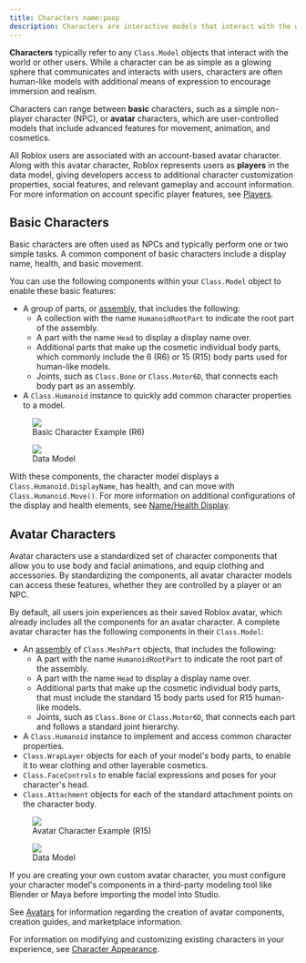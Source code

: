 ```yaml
---
title: Characters name:poop
description: Characters are interactive models that interact with the world or other users.
---
```


**Characters** typically refer to any `Class.Model` objects that interact with the world or other users. While a character can be as simple as a glowing sphere that communicates and interacts with users, characters are often human-like models with additional means of expression to encourage immersion and realism.

Characters can range between **basic** characters, such as a simple non-player character (NPC), or **avatar** characters, which are user-controlled models that include advanced features for movement, animation, and cosmetics.

All Roblox users are associated with an account-based avatar character. Along with this avatar character, Roblox represents users as **players** in the data model, giving developers access to additional character customization properties, social features, and relevant gameplay and account information. For more information on account specific player features, see [Players](../players/index.md).

## Basic Characters

Basic characters are often used as NPCs and typically perform one or two simple tasks. A common component of basic characters include a display name, health, and basic movement.

You can use the following components within your `Class.Model` object to enable these basic features:

- A group of parts, or [assembly](../physics/assemblies.md), that includes the following:
  - A collection with the name `HumanoidRootPart` to indicate the root part of the assembly.
  - A part with the name `Head` to display a display name over.
  - Additional parts that make up the cosmetic individual body parts, which commonly include the 6 (R6) or 15 (R15) body parts used for human-like models.
  - Joints, such as `Class.Bone` or `Class.Motor6D`, that connects each body part as an assembly.
- A `Class.Humanoid` instance to quickly add common character properties to a model.

<GridContainer numColumns="2">
  <figure>
    <img src="../assets/avatar/character-customization/R6-Example.jpg" />
    <figcaption>Basic Character Example (R6)</figcaption>
  </figure>
  <figure>
    <img src="../assets/avatar/character-customization/Basic-Character-Model-Data.png" />
    <figcaption>Data Model</figcaption>
  </figure>
</GridContainer>

With these components, the character model displays a `Class.Humanoid.DisplayName`, has health, and can move with `Class.Humanoid.Move()`. For more information on additional configurations of the display and health elements, see [Name/Health Display](../characters/name-health-display.md).

## Avatar Characters

Avatar characters use a standardized set of character components that allow you to use body and facial animations, and equip clothing and accessories. By standardizing the components, all avatar character models can access these features, whether they are controlled by a player or an NPC.

By default, all users join experiences as their saved Roblox avatar, which already includes all the components for an avatar character. A complete avatar character has the following components in their `Class.Model`:

- An [assembly](../physics/assemblies.md) of `Class.MeshPart` objects, that includes the following:
  - A part with the name `HumanoidRootPart` to indicate the root part of the assembly.
  - A part with the name `Head` to display a display name over.
  - Additional parts that make up the cosmetic individual body parts, that must include the standard 15 body parts used for R15 human-like models.
  - Joints, such as `Class.Bone` or `Class.Motor6D`, that connects each part and follows a standard joint hierarchy.
- A `Class.Humanoid` instance to implement and access common character properties.
- `Class.WrapLayer` objects for each of your model's body parts, to enable it to wear clothing and other layerable cosmetics.
- `Class.FaceControls` to enable facial expressions and poses for your character's head.
- `Class.Attachment` objects for each of the standard attachment points on the character body.

<GridContainer numColumns="2">
  <figure>
    <img src="../assets/avatar/character-customization/R15-Example.jpg" />
    <figcaption>Avatar Character Example (R15)</figcaption>
  </figure>
  <figure>
    <img src="../assets/avatar/character-customization/Avatar-Character-Model-Data.png" />
    <figcaption>Data Model</figcaption>
  </figure>
</GridContainer>

<Alert severity = 'info'>
If you are creating your own custom avatar character, you must configure your character model's components in a third-party modeling tool like Blender or Maya before importing the model into Studio.

See [Avatars](../art/characters/index.md) for information regarding the creation of avatar components, creation guides, and marketplace information.
</Alert>

For information on modifying and customizing existing characters in your experience, see [Character Appearance](../characters/appearance.md).
